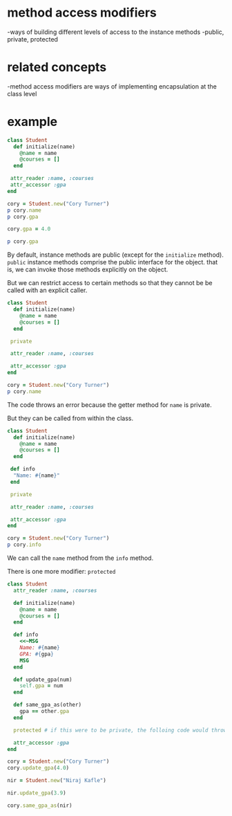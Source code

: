 # method access modifiers
-ways of building different levels of access to the instance methods
-public, private, protected
# related concepts
-method access modifiers are ways of implementing encapsulation at the class level

# example
```ruby
class Student
  def initialize(name)
    @name = name
    @courses = []
  end

 attr_reader :name, :courses
 attr_accessor :gpa
end

cory = Student.new("Cory Turner")
p cory.name
p cory.gpa

cory.gpa = 4.0

p cory.gpa
```

By default, instance methods are public (except for the `initialize` method). `public` instance methods comprise the public interface for the object. that is, we can invoke those methods explicitly on the object.

But we can restrict access to certain methods so that they cannot be  be called with an explicit caller.

```ruby
class Student
  def initialize(name)
    @name = name
    @courses = []
  end

 private

 attr_reader :name, :courses

 attr_accessor :gpa
end

cory = Student.new("Cory Turner")
p cory.name
```
The code throws an error because the getter method for `name` is private.

But they can be called from within the class.

```ruby
class Student
  def initialize(name)
    @name = name
    @courses = []
  end

 def info
  "Name: #{name}"
 end

 private

 attr_reader :name, :courses

 attr_accessor :gpa
end

cory = Student.new("Cory Turner")
p cory.info
```

We can call the `name` method from the `info` method.

There is one more modifier: `protected`

```ruby
class Student
  attr_reader :name, :courses

  def initialize(name)
    @name = name
    @courses = []
  end

  def info
    <<~MSG
    Name: #{name}
    GPA: #{gpa}
    MSG
  end

  def update_gpa(num)
    self.gpa = num
  end

  def same_gpa_as(other)
    gpa == other.gpa
  end

  protected # if this were to be private, the folloing code would throw  an error

  attr_accessor :gpa
end

cory = Student.new("Cory Turner")
cory.update_gpa(4.0)

nir = Student.new("Niraj Kafle")

nir.update_gpa(3.9)

cory.same_gpa_as(nir)
```